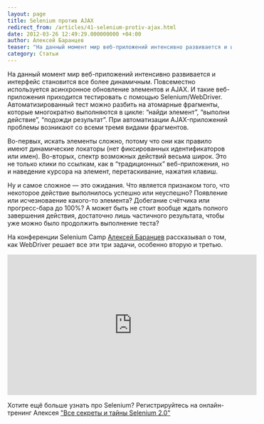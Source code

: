 ```yaml
---
layout: page
title: Selenium против AJAX
redirect_from: /articles/41-selenium-protiv-ajax.html
date: 2012-03-26 12:49:29.000000000 +04:00
author: Алексей Баранцев
teaser: "На данный момент мир веб-приложений интенсивно развивается и интерфейс становится все более динамичным. Повсеместно используется асинхронное обновление элементов и AJAX. И такие веб-приложения приходится тестировать с помощью Selenium/WebDriver. Автоматизированный тест можно разбить на атомарные фрагменты, которые многократно выполняются в цикле: “найди элемент”, “выполни действие”, “подожди результат”. При автоматизации AJAX-приложений проблемы возникают со всеми тремя видами фрагментов. Во-первых, искать элементы сложно, потому что они как правило имеют динамические локаторы (нет фиксированных идентификаторов или имен). Во-вторых, спектр возможных действий весьма широк. Это не только клики по ссылкам, как в “традиционных” веб-приложения, но и наведение курсора на элемент, перетаскивание, нажатия клавиш. Ну и самое сложное — это ожидания. Что является признаком того, что некоторое действие выполнилось успешно или неуспешно? Появление или исчезноваение какого-то элемента? Добегание счётчика или прогресс-бара до 100%? А может быть не стоит вообще ждать полного завершения действия, достаточно лишь частичного результата, чтобы уже можно было продолжить выполнение теста? На конференции Selenium Camp Алексей Баранцев рассказал о том, как WebDriver решает все эти три задачи, особенно вторую и третью."
category: Статьи
---
```

<p>На данный момент мир веб-приложений интенсивно развивается и интерфейс становится все более динамичным. Повсеместно используется асинхронное обновление элементов и AJAX. И такие веб-приложения приходится тестировать с помощью Selenium/WebDriver. Автоматизированный тест можно разбить на атомарные фрагменты, которые многократно выполняются в цикле: “найди элемент”, “выполни действие”, “подожди результат”. При автоматизации AJAX-приложений проблемы возникают со всеми тремя видами фрагментов.</p>
<p>Во-первых, искать элементы сложно, потому что они как правило имеют динамические локаторы (нет фиксированных идентификаторов или имен). Во-вторых, спектр возможных действий весьма широк. Это не только клики по ссылкам, как в “традиционных” веб-приложения, но и наведение курсора на элемент, перетаскивание, нажатия клавиш.</p>
<p>Ну и самое сложное — это ожидания. Что является признаком того, что некоторое действие выполнилось успешно или неуспешно? Появление или исчезноваение какого-то элемента? Добегание счётчика или прогресс-бара до 100%? А может быть не стоит вообще ждать полного завершения действия, достаточно лишь частичного результата, чтобы уже можно было продолжить выполнение теста?</p>
<p>На конференции Selenium Camp <a href="http://software-testing.ru/about/authors/9-barancev">Алексей Баранцев</a> рассказывал о том, как WebDriver решает все эти три задачи, особенно вторую и третью.</p>
<p><iframe src="https://www.youtube.com/embed/tU18e3RaYrc" width="560" height="315" frameborder="0" allowfullscreen=""></iframe></p>
<p>Хотите ещё больше узнать про Selenium? Регистрируйтесь на онлайн-тренинг Алексея <a href="http://software-testing.ru/trainings/schedule?&amp;task=3&amp;cid=164">"Все секреты и тайны Selenium 2.0"</a></p>
